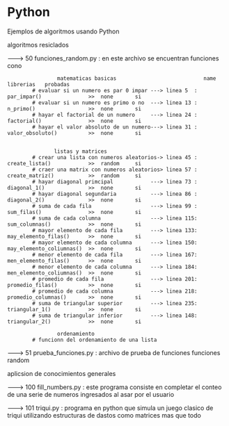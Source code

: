 # Python
Ejemplos de algoritmos usando Python 


algoritmos resiclados

---> 50 funciones_random.py : en este archivo se encuentran funciones cono

                    matematicas basicas                            name                     librerias   probadas
            # evaluar si un numero es par 0 impar ---> linea 5  : par_impar()               >>  none       si
            # evaluar si un numero es primo o no  ---> linea 13 : n_primo()                 >>  none       si
            # hayar el factorial de un numero     ---> linea 24 : factorial()               >>  none       si
            # hayar el valor absoluto de un numero---> linea 31 : valor_obsoluto()          >>  none       si
        

                   listas y matrices
            # crear una lista con numeros aleatorios-> linea 45 : create_lista()            >>  random     si
            # craer una matrix con numeros aleatorios> linea 57 : create_matriz()           >>  random     si
            # hayar diagonal primcipal            ---> linea 73 : diagonal_1()              >>  none       si
            # hayar diagonal segundaria           ---> linea 86 : diagonal_2()              >>  none       si
            # suma de cada fila                   ---> linea 99 : sum_filas()               >>  none       si
            # suma de cada columna                ---> linea 115: sum_columnas()            >>  none       si
            # mayor elemento de cada fila         ---> linea 133: may_elemento_filas()      >>  none       si
            # mayor elemento de cada columna      ---> linea 150: may_elemento_coliumnas()  >>  none       si
            # menor elemento de cada fila         ---> linea 167: men_elemento_filas()      >>  none       si
            # menor elemento de cada columna      ---> linea 184: men_elemento_coliumnas()  >>  none       si
            # promedio de cada fila               ---> linea 201: promedio_filas()          >>  none       si
            # promedio de cada columna            ---> linea 218: promedio_columnas()       >>  none       si
            # suma de triangular superior         ---> linea 235: triangular_1()            >>  none       si
            # suma de triangular inferior         ---> linea 148: triangular_2()            >>  none       si

                    ordenamiento
            # funcionn del ordenamiento de una lista


---> 51 prueba_funciones.py : archivo de prueba de funciones funciones random 

aplicsion de conocimientos generales

---> 100 fill_numbers.py : este programa consiste en completar
 el conteo de una serie de numeros ingresados al asar 
 por el usuario

---> 101 triqui.py : programa en python que simula un juego clasico de triqui
utilizando estructuras de dastos como matrices mas que todo
